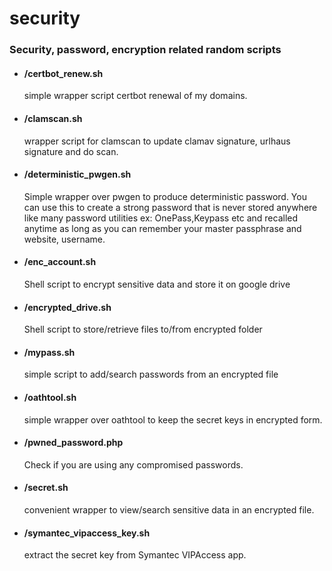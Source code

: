 # security

### Security, password, encryption related random scripts
  
- #### /certbot_renew.sh
  simple wrapper script certbot renewal of my domains.
  
- #### /clamscan.sh
  wrapper script for clamscan to update clamav signature, urlhaus signature and do scan.
  
- #### /deterministic_pwgen.sh
  Simple wrapper over pwgen to produce deterministic password. You can use this to create a strong password 
  that is never stored anywhere like many password utilities ex: OnePass,Keypass etc and recalled anytime
  as long as you can remember your master passphrase and website, username.

- #### /enc_account.sh 
  Shell script to encrypt sensitive data and store it on google drive

- #### /encrypted_drive.sh
  Shell script to store/retrieve files to/from encrypted folder

- #### /mypass.sh
  simple script to add/search passwords from an encrypted file
  
- #### /oathtool.sh
  simple wrapper over oathtool to keep the secret keys in encrypted form.

- #### /pwned_password.php
  Check if you are using any compromised passwords.

- #### /secret.sh
  convenient wrapper to view/search sensitive data in an encrypted file.

- #### /symantec_vipaccess_key.sh
  extract the secret key from Symantec VIPAccess app.
  
